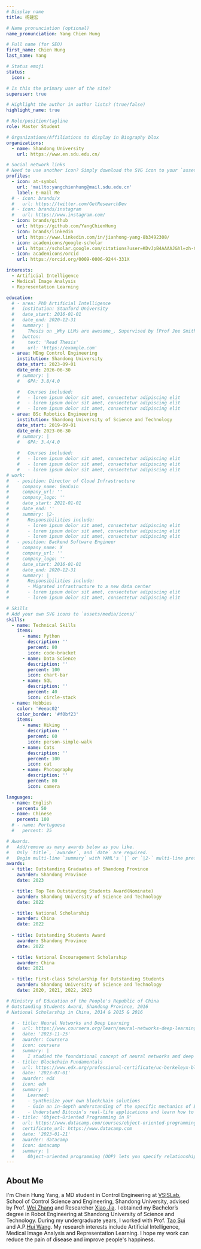 ```yaml
---
# Display name
title: 杨建宏

# Name pronunciation (optional)
name_pronunciation: Yang Chien Hung

# Full name (for SEO)
first_name: Chien Hung
last_name: Yang

# Status emoji
status:
  icon: ☕️

# Is this the primary user of the site?
superuser: true

# Highlight the author in author lists? (true/false)
highlight_name: true

# Role/position/tagline
role: Master Student

# Organizations/Affiliations to display in Biography blox
organizations:
  - name: Shandong University
    url: https://www.en.sdu.edu.cn/

# Social network links
# Need to use another icon? Simply download the SVG icon to your `assets/media/icons/` folder.
profiles:
  - icon: at-symbol
    url: 'mailto:yangchienhung@mail.sdu.edu.cn'
    label: E-mail Me
  # - icon: brands/x
  #   url: https://twitter.com/GetResearchDev
  # - icon: brands/instagram
  #   url: https://www.instagram.com/
  - icon: brands/github
    url: https://github.com/YangChienHung
  - icon: brands/linkedin
    url: https://www.linkedin.com/in/jianhong-yang-8b3492308/
  - icon: academicons/google-scholar
    url: https://scholar.google.com/citations?user=KDvJpB4AAAAJ&hl=zh-CN
  - icon: academicons/orcid
    url: https://orcid.org/0009-0006-9244-331X

interests:
  - Artificial Intelligence
  - Medical Image Analysis
  - Representation Learning

education:
  # - area: PhD Artificial Intelligence
  #   institution: Stanford University
  #   date_start: 2016-01-01
  #   date_end: 2020-12-31
  #   summary: |
  #     Thesis on _Why LLMs are awesome_. Supervised by [Prof Joe Smith](https://example.com). Presented papers at 5 IEEE conferences with the contributions being published in 2 Springer journals.
  #   button:
  #     text: 'Read Thesis'
  #     url: 'https://example.com'
  - area: MEng Control Engineering
    institution: Shandong University
    date_start: 2023-09-01
    date_end: 2026-06-30
    # summary: |
    #   GPA: 3.8/4.0

    #   Courses included:
    #   - lorem ipsum dolor sit amet, consectetur adipiscing elit
    #   - lorem ipsum dolor sit amet, consectetur adipiscing elit
    #   - lorem ipsum dolor sit amet, consectetur adipiscing elit
  - area: BSc Robotics Engineering
    institution: Shandong University of Science and Technology
    date_start: 2019-09-01
    date_end: 2023-06-30
    # summary: |
    #   GPA: 3.4/4.0
      
    #   Courses included:
    #   - lorem ipsum dolor sit amet, consectetur adipiscing elit
    #   - lorem ipsum dolor sit amet, consectetur adipiscing elit
    #   - lorem ipsum dolor sit amet, consectetur adipiscing elit
# work:
#   - position: Director of Cloud Infrastructure
#     company_name: GenCoin
#     company_url: ''
#     company_logo: ''
#     date_start: 2021-01-01
#     date_end: ''
#     summary: |2-
#       Responsibilities include:
#       - lorem ipsum dolor sit amet, consectetur adipiscing elit
#       - lorem ipsum dolor sit amet, consectetur adipiscing elit
#       - lorem ipsum dolor sit amet, consectetur adipiscing elit
#   - position: Backend Software Engineer
#     company_name: X
#     company_url: ''
#     company_logo: ''
#     date_start: 2016-01-01
#     date_end: 2020-12-31
#     summary: |
#       Responsibilities include:
#       - Migrated infrastructure to a new data center
#       - lorem ipsum dolor sit amet, consectetur adipiscing elit
#       - lorem ipsum dolor sit amet, consectetur adipiscing elit

# Skills
# Add your own SVG icons to `assets/media/icons/`
skills:
  - name: Technical Skills
    items:
      - name: Python
        description: ''
        percent: 80
        icon: code-bracket
      - name: Data Science
        description: ''
        percent: 100
        icon: chart-bar
      - name: SQL
        description: ''
        percent: 40
        icon: circle-stack
  - name: Hobbies
    color: '#eeac02'
    color_border: '#f0bf23'
    items:
      - name: Hiking
        description: ''
        percent: 60
        icon: person-simple-walk
      - name: Cats
        description: ''
        percent: 100
        icon: cat
      - name: Photography
        description: ''
        percent: 80
        icon: camera

languages:
  - name: English
    percent: 50
  - name: Chinese
    percent: 100
  # - name: Portuguese
  #   percent: 25

# Awards.
#   Add/remove as many awards below as you like.
#   Only `title`, `awarder`, and `date` are required.
#   Begin multi-line `summary` with YAML's `|` or `|2-` multi-line prefix and indent 2 spaces below.
awards:
  - title: Outstanding Graduates of Shandong Province
    awarder: Shandong Province
    date: 2023

  - title: Top Ten Outstanding Students Award(Nominate)
    awarder: Shandong University of Science and Technology
    date: 2022

  - title: National Scholarship
    awarder: China
    date: 2022
  
  - title: Outstanding Students Award
    awarder: Shandong Province
    date: 2022

  - title: National Encouragement Scholarship
    awarder: China
    date: 2021

  - title: First-class Scholarship for Outstanding Students
    awarder: Shandong University of Science and Technology
    date: 2020, 2021, 2022, 2023

# Ministry of Education of the People's Republic of China
# Outstanding Students Award, Shandong Province, 2016
# National Scholarship in China, 2014 & 2015 & 2016

  # - title: Neural Networks and Deep Learning
  #   url: https://www.coursera.org/learn/neural-networks-deep-learning
  #   date: '2023-11-25'
  #   awarder: Coursera
  #   icon: coursera
  #   summary: |
  #     I studied the foundational concept of neural networks and deep learning. By the end, I was familiar with the significant technological trends driving the rise of deep learning; build, train, and apply fully connected deep neural networks; implement efficient (vectorized) neural networks; identify key parameters in a neural network’s architecture; and apply deep learning to your own applications.
  # - title: Blockchain Fundamentals
  #   url: https://www.edx.org/professional-certificate/uc-berkeleyx-blockchain-fundamentals
  #   date: '2023-07-01'
  #   awarder: edX
  #   icon: edx
  #   summary: |
  #     Learned:
  #     - Synthesize your own blockchain solutions
  #     - Gain an in-depth understanding of the specific mechanics of Bitcoin
  #     - Understand Bitcoin’s real-life applications and learn how to attack and destroy Bitcoin, Ethereum, smart contracts and Dapps, and alternatives to Bitcoin’s Proof-of-Work consensus algorithm
  # - title: 'Object-Oriented Programming in R'
  #   url: https://www.datacamp.com/courses/object-oriented-programming-with-s3-and-r6-in-r
  #   certificate_url: https://www.datacamp.com
  #   date: '2023-01-21'
  #   awarder: datacamp
  #   icon: datacamp
  #   summary: |
  #     Object-oriented programming (OOP) lets you specify relationships between functions and the objects that they can act on, helping you manage complexity in your code. This is an intermediate level course, providing an introduction to OOP, using the S3 and R6 systems. S3 is a great day-to-day R programming tool that simplifies some of the functions that you write. R6 is especially useful for industry-specific analyses, working with web APIs, and building GUIs.
---
```


## About Me

I'm Chein Hung Yang, a MD student in Control Engineering at [VSISLab](www.vsislab.com), School of Control Science and Engineering, Shandong University, advised by Prof. [Wei Zhang](brain.sdu.edu.cn/info/1092/1093.htm) and Researcher [Xiao Jia](faculty.sdu.edu.cn/jiaxiao/zh_CN/index.htm). I obtained my Bachelor’s degree in Robot Engineering at Shandong University of Science and Technology. During my undergraduate years, I worked with Prof. [Tao Sui](xindian.sdust.edu.cn/info/1045/1544.htm) and A.P.[Hui Wang](xindian.sdust.edu.cn/info/1032/2446.htm). My research interests include Artificial Intelligence, Medical Image Analysis and Representation Learning. I hope my work can reduce the pain of disease and improve people's happiness.